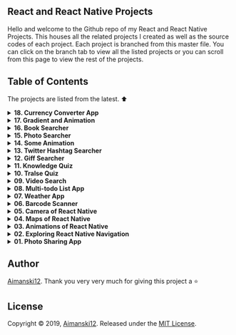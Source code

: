 ## React and React Native Projects

Hello and welcome to the Github repo of my React and React Native Projects. This houses all the related projects I created as well as the source codes of each project. Each project is branched from this master file. You can click on the branch tab to view all the listed projects or you can scroll from this page to view the rest of the projects. 

## Table of Contents

The projects are listed from the latest. :arrow_up:

<details>
  <summary><strong>18. Currency Converter App</strong></summary>

  ### Overview :sunglasses:

> Currency converter app are one of the app ideas that really interests me most. I build this app to see how does the currency app works under the hood. Thank you for looking into this repo. All the data from this app are taken from [API Frankfurter](https://www.frankfurter.app/) and [Rest Countries](https://restcountries.eu/).

[View it live from your browser.](http://bit.ly/2tFL0A3) Deployed with Firebase<br>
[View project source code](https://github.com/Aimanski12/ReactJS_Projects/tree/proj18).<br>
[Watch Short Video Clip](https://youtu.be/Bz_-G6Oi6R0) <br>

<div float="left">
  <a href="https://youtu.be/Bz_-G6Oi6R0">
    <img src="https://github.com/Aimanski12/proj-resource/blob/master/libs/react/react18-currencyconverter.gif" alt="screen shot">
  </a>
</div>

</details>

<details>
  <summary><strong>17. Gradient and Animation</strong></summary>

  ### Overview :sunglasses:

> In this app I am making a simple TodoList that renders animation using [CSSTransition](http://reactcommunity.org/react-transition-group/css-transition) and [TransitionGroup](http://reactcommunity.org/react-transition-group/transition-group) library from ReactJS and with diffent background for each list to generate a gradient look list.

[View it live from your browser.](http://bit.ly/2rHXQNk) Deployed with Firebase<br>
[View project source code](https://github.com/Aimanski12/ReactJS_Projects/tree/proj17).<br>
[Watch Short Video Clip](https://youtu.be/fb0GsdBwlfA) <br>

<div float="left">
  <a href="https://youtu.be/fb0GsdBwlfA">
    <img src="https://github.com/Aimanski12/proj-resource/blob/master/libs/react/react17-animation-gradient.gif" alt="screen shot">
  </a>
</div>

</details>

<details>
  <summary><strong>16. Book Searcher</strong></summary>

  ### Overview :sunglasses:

> I created this website to help users search for books they want to read. All the books datta from this app are taken from [Google Books](https://books.google.com/). It contains a huge amount of data about retailed books and publications and it is free to use.

[View it live from your browser.](http://bit.ly/39ohIpO) Deployed with Firebase<br>
[View project source code](https://github.com/Aimanski12/ReactJS_Projects/tree/proj16).<br>
[Watch Short Video Clip](https://youtu.be/mjBNXKLQsRU) <br>

<div float="left">
  <a href="https://youtu.be/mjBNXKLQsRU">
    <img src="https://github.com/Aimanski12/proj-resource/blob/master/libs/react/react16-photo-search.gif" alt="screen shot">
  </a>
</div>

</details>

<details>
  <summary><strong>15. Photo Searcher</strong></summary>

  ### Overview :sunglasses:

> I want to create an app that searches photos on the internet. I found [Pexels.com](https://www.pexels.com/) a free stock photos you can query for free. So I decided to build one app like this. 

[View it live from your browser.](http://bit.ly/2EWAKpn) Deployed with Firebase<br>
[View project source code](https://github.com/Aimanski12/ReactJS_Projects/tree/proj15).<br>
[Watch Short Video Clip](https://youtu.be/pQ3YLyzhd_0) <br>

<div float="left">
  <a href="https://youtu.be/pQ3YLyzhd_0">
    <img src="https://github.com/Aimanski12/proj-resource/blob/master/libs/react/react15-%20photo%20search.gif" alt="screen shot">
  </a>
</div>

</details>

<details>
  <summary><strong>14. Some Animation</strong></summary>

  ### Overview :sunglasses:

> Animations are one of the important things that bring more life to your website. So I have decided to create this app with some animations. I am using [React Reveal](https://www.react-reveal.com/) a lightweight react animation library. 

[View it live from your browser.](http://bit.ly/2M1xA7s) Deployed with Firebase<br>
[View project source code](https://github.com/Aimanski12/ReactJS_Projects/tree/proj14).<br>
[Watch Short Video Clip](https://youtu.be/GiUuTDm982g) <br>

<div float="left">
  <a href="https://youtu.be/GiUuTDm982g">
    <img src="https://github.com/Aimanski12/proj-resource/blob/master/libs/react/react14-animations.gif" alt="screen shot">
  </a>
</div>

</details> 

<details>
  <summary><strong>13. Twitter Hashtag Searcher</strong></summary>

  ### Overview :sunglasses:

  > This app allows the user to search hashtagged words from [Twitter](https://twitter.com). The app requires APIKeys and Access Token provided by Twitter. 

  [View it live from your browser.](http://bit.ly/2RwP9jx) Deployed with Firebase<br>
  [View project source code](https://github.com/Aimanski12/ReactJS_Projects/tree/proj13).<br>
  [Watch Short Video Clip](https://youtu.be/EPNche7kZBQ) <br>

  <div float="left">
    <a href="https://youtu.be/EPNche7kZBQ">
      <img src="https://github.com/Aimanski12/proj-resource/blob/master/libs/react/react13-tweetersearch.gif" alt="screen shot">
    </a>
  </div>

</details> 

<details>
  <summary><strong>12. Giff Searcher</strong></summary>

  ### Overview :sunglasses:

  > This is a ReactJS website is allow the user to search giff images and files. It uses the [Giphy API](https://developers.giphy.com/), an online database and search engine that allows users to search for and share short looping videos with no sound, that resemble animated GIF files.

  [View it live from your browser.](http://bit.ly/33orX9q) Deployed with Firebase<br>
  [View project source code](https://github.com/Aimanski12/ReactJS_Projects/tree/proj12).<br>
  [Watch Short Video Clip](https://youtu.be/Fiy8VBEon5g) <br>

  <div float="left">
    <a href="https://youtu.be/Fiy8VBEon5g">
      <img src="https://github.com/Aimanski12/proj-resource/blob/master/libs/react/react12-giffsearch.gif" alt="screen shot">
    </a>
  </div>

</details> 

<details>
  <summary><strong>11. Knowledge Quiz</strong></summary>

  ### Overview :sunglasses:

  > This app is a knowledge quiz app. It asks quiestions about general informations and you just have to pick you answers from the options provided. It uses its data from [Open Trivia Database](https://opentdb.com/api_config.php) - an open source database 

  [View it live from your browser.](http://bit.ly/2QAur1E) Deployed with Firebase<br>
  [View project source code](https://github.com/Aimanski12/ReactJS_Projects/tree/proj11).<br>
  [Watch Short Video Clip](https://youtu.be/ngMWwH9n-lA) <br>

  <div float="left">
    <a href="https://youtu.be/ngMWwH9n-lA">
      <img src="https://github.com/Aimanski12/proj-resource/blob/master/libs/react/react11-knowledgequiz.gif" alt="screen shot">
    </a>
  </div>

</details> 


<details>
  <summary><strong>10. Tralse Quiz</strong></summary>

  ### Overview :sunglasses:

  > This is a True or False App. It is run on a ReactJS. It is an app that allows the user to play a true or false quiz about general informations about science, math, sports, music, politics, history, etc. This app uses resources [Open Trivia Database](https://opentdb.com/api_config.php). A free JSON API for programming projects. It does not require API tokens when you use it.

  [View it live from your browser.](http://bit.ly/2NXdPON) Deployed with Firebase<br>
  [View project source code](https://github.com/Aimanski12/ReactJS_Projects/tree/proj10).<br>
  [Watch Short Video Clip](https://www.youtube.com/watch?v=p9yRbI88yXo&feature=youtu.be) <br>

  <div float="left">
    <a href="https://www.youtube.com/watch?v=p9yRbI88yXo&feature=youtu.be">
      <img src="https://github.com/Aimanski12/proj-resource/blob/master/libs/react/react10-tralse.gif" alt="screen shot">
    </a>
  </div>

</details> 

<details>
  <summary><strong>09. Video Search</strong></summary>

  ### Overview :sunglasses:

  > This is a Movie Searcher App. It allows the user to search movies and informations relation about the searched movie. This app uses The Movie DB API to query data about movies. It also uses Axios, a Promised Based HTTP module for NodeJS.
  > MovieDB have so many API's that you can use to query informations about movies. It gives the developer a free API Key 

  [View it live from your browser.](http://bit.ly/36rnvtd) Deployed with Firebase<br>
  [View project source code](https://github.com/Aimanski12/ReactJS_Projects/tree/proj09).<br>
  [Watch Short Video Clip](https://www.youtube.com/watch?v=-JO-5kmfmys&t=3s) <br>

  <div float="left">
    <a href="https://www.youtube.com/watch?v=-JO-5kmfmys&t=3s">
      <img src="https://github.com/Aimanski12/proj-resource/blob/master/libs/react/react09-moviesearch.gif" alt="screen shot">
    </a>
  </div>

</details> 


<details>
<summary><strong>08. Multi-todo List App</strong></summary>

### Overview :sunglasses:

> Todo List App is very common programming exercises. I am building this app and want to make it something different. It is a list of todo-list. It allows you to create multiple todo-list with the same functionality. This app is a MERN Stack App. 

[View it from your browser](http://bit.ly/aiman-reactjs08). Deployed at Heroku. <br>
[View project source code](https://github.com/Aimanski12/ReactJS_Projects/tree/proj08).<br>
[Watch Short Video Clip](https://www.youtube.com/watch?v=RT3m9PTgPb8).

<div float="left">
  <a href="https://www.youtube.com/watch?v=RT3m9PTgPb8">
    <img src="https://user-images.githubusercontent.com/32781697/59612982-ae6f0c80-90e3-11e9-9132-340ff4deb5fe.png" alt="screen shot">
  </a>
</div>
</details>


<details>
<summary><strong>07. Weather App</strong></summary>

### Overview :sunglasses:

This is a simple weather app that allows you to check weather conditions from any city you want. You can type any city and it will provide the latest weather of that city you entered. The resources from this app are from [OpenWeatherMap](https://openweathermap.org/). 

[View it from your browser](https://aimanski-weatherapp.firebaseapp.com/). Deployed at firebase.<br>
[View project source code](https://github.com/Aimanski12/ReactJS_Projects/tree/proj07).<br>
[Watch Short Video Clip](https://www.youtube.com/watch?v=_M7zkeqpyD8). <br>

<div float="left">
  <a href="https://www.youtube.com/watch?v=_M7zkeqpyD8">
    <img src="https://user-images.githubusercontent.com/32781697/58397784-25027800-8018-11e9-8df8-739d52ddc9f8.gif" alt="screen shot">
  </a>
</div>
</details>


<details>
<summary><strong>06. Barcode Scanner</strong></summary>

### Overview :sunglasses:

Barcode scanners are one of the applications that amazes me. So, I have decided to create one. This is app allows you to scan barcodes directly from the user's browser. The app is using [Quagga](https://serratus.github.io/quaggaJS/) a javascript library that streams the user's camera and then searches for any barcodes rendered from the streamed video. The app fetches data from [Barcode API](https://www.barcodelookup.com/api) and then returns product information related to the barcode. 


[View it from your browser](http://bit.ly/aiman-reactjs06). Deployed on Firebase. <br>

[View project source code](https://github.com/Aimanski12/ReactJS_Projects/tree/proj06). <br>

[Watch Short Video Clip](https://www.youtube.com/watch?v=RHSBdVFhjZs&feature=youtu.be).

<div float="left">
  <a href="https://www.youtube.com/watch?v=RHSBdVFhjZs&feature=youtu.be">
    <img src="https://user-images.githubusercontent.com/32781697/57206082-c56cfb80-6f88-11e9-8d76-a94aef05d1f2.gif" alt="screen shot">
  </a>
</div>
</details>

<details>
<summary><strong>05. Camera of React Native </strong></summary>

### Overview :sunglasses:

I was trying to play some api's where I can render a real camera with [React Native Camera](https://github.com/react-native-community/react-native-camera) and store images to cloud storage using [Google Firebase](https://firebase.google.com/) and store all images data so that the user can access all the information. I was very excited creating this app. In this project, I learned how to set up a native app using camera and how to build a cloud data storage.

[View project source code](https://github.com/Aimanski12/ReactJS_Projects/tree/proj05).

[Watch Short Video Clip](https://www.youtube.com/watch?v=BcZZbDwvVFw&feature=youtu.be).

<div float="left">
  <a href="https://www.youtube.com/watch?v=BcZZbDwvVFw&feature=youtu.be">
    <img src="https://user-images.githubusercontent.com/32781697/56854352-ad4b0b80-68fa-11e9-88d5-cb93e8ce7b79.png" alt="screen shot">
  </a>
</div>

</details>

<details>
<summary><strong>04. Maps of React Native </strong></summary>

### Overview :sunglasses:

[View project source code](https://github.com/Aimanski12/ReactJS_Projects/tree/proj04).

I wanted to make an application that renders [Google Maps](https://www.google.com/maps) so I made this application that renders maps on a mobile device. I had so much fun building this application and I learned how to render map components using `MapView` and the properties that are needed for the map to render. I also learned how to create map markers using `MapView.Marker` and animate the markers when a new location is selected. I also learned how to `Polygons` and `Polylines`. This can be very useful for projects that needs map components.

<div float="left">
<a href="https://user-images.githubusercontent.com/32781697/56159806-31ac9e80-5f8b-11e9-9364-ebbab786a849.gif"><img src="https://user-images.githubusercontent.com/32781697/56159806-31ac9e80-5f8b-11e9-9364-ebbab786a849.gif" title="Project Clip" /></a>
<a href="https://user-images.githubusercontent.com/32781697/56159821-3f622400-5f8b-11e9-8651-d3596e9cf294.gif"><img src="https://user-images.githubusercontent.com/32781697/56159821-3f622400-5f8b-11e9-8651-d3596e9cf294.gif" title="Project Clip" /></a>
<a href="https://user-images.githubusercontent.com/32781697/56159840-4ab54f80-5f8b-11e9-81ce-095fbb2d0577.gif"><img src="https://user-images.githubusercontent.com/32781697/56159840-4ab54f80-5f8b-11e9-81ce-095fbb2d0577.gif" title="Project Clip" /></a>
<a href="https://user-images.githubusercontent.com/32781697/56159853-56a11180-5f8b-11e9-9fa4-fba0aeb036b1.gif"><img src="https://user-images.githubusercontent.com/32781697/56159853-56a11180-5f8b-11e9-9fa4-fba0aeb036b1.gif" title="Project Clip" /></a>
</div>

</details>

<details>
<summary><strong>03. Animations of React Native</strong></summary>

### Overview :sunglasses:
I was playing with `React Native Animation` library for this project and I learned a lot from it. In this project I learned configure animation using `Animate.timing()` and how to compose animation methods. I also explored how to combine animations values and how to modify the segments of the animation using `interpolate()` and use it to built in methods like `transform`, `translate`, `scale`.

[View project source code](https://github.com/Aimanski12/ReactJS_Projects/tree/proj03).

<div float="left">
<a href="https://user-images.githubusercontent.com/32781697/55842214-1d365500-5af8-11e9-89a9-c422e9357ecb.gif"><img src="https://user-images.githubusercontent.com/32781697/55842214-1d365500-5af8-11e9-89a9-c422e9357ecb.gif" title="Project Clip" /></a>
<a href="https://user-images.githubusercontent.com/32781697/55842293-74d4c080-5af8-11e9-85e7-b0396796a4ed.gif"><img src="https://user-images.githubusercontent.com/32781697/55842293-74d4c080-5af8-11e9-85e7-b0396796a4ed.gif" title="Project Clip" /></a>
<a href="https://user-images.githubusercontent.com/32781697/55842329-a3529b80-5af8-11e9-9dca-5216d1483db4.gif"><img src="https://user-images.githubusercontent.com/32781697/55842329-a3529b80-5af8-11e9-9dca-5216d1483db4.gif" title="Project Clip" /></a>
</div>

</details>

<details>
<summary><strong>02. Exploring React Native Navigation</strong></summary>

### Overview :sunglasses:
This challenge deepens my understanding of `Navigation` functions of [React Native Navigation](https://reactnavigation.org/) version 3.x. Creating tabs using `creareStackNavigator`, `createSwitchNavigator`, `createBottomTabNavigator`, `createAppContainer`, and `createDrawerNavigator` are some of the few things I was exploring in this project.  

[View project source code](https://github.com/Aimanski12/ReactJS_Projects/tree/proj02).

<div float="left">
<a href="https://user-images.githubusercontent.com/32781697/55290964-4d1a8580-539f-11e9-93c2-221486aef6a7.gif"><img src="https://user-images.githubusercontent.com/32781697/55290964-4d1a8580-539f-11e9-93c2-221486aef6a7.gif" title="Project Clip"/></a>
</div>

  
</details>

<details>
<summary><strong>01. Photo Sharing App</strong></summary>

### Overview :sunglasses:
This is a full 
  [React Native](https://facebook.github.io/react-native/) project I took from [Udemy](https://www.udemy.com/react-native-the-practical-guide/learn/lecture/13914812#content). The course covers a lot of `React Native` fundamentals from `Component` rendering, `Navigation and Routers`, `Animation`, `Styling`, `Redux`, `State and Props` and many more like 
  
  [Redux](https://redux.js.org/) and [Firebase](https://firebase.google.com/). The course also covers other libraries like [Icons](https://github.com/oblador/react-native-vector-icons), [Camera Detection](https://github.com/react-native-community/react-native-camera) and [Geolocations](https://facebook.github.io/react-native/docs/geolocation). I have learned a lot in this course and it has broaden my knowledge about this framework.
  [View project source code](https://github.com/Aimanski12/react-native-p03).

  <div float="left">
    <a href="https://user-images.githubusercontent.com/32781697/55290400-856a9580-5398-11e9-8ebb-785659c2813f.png"><img src="https://user-images.githubusercontent.com/32781697/55290400-856a9580-5398-11e9-8ebb-785659c2813f.png" title="Project Clip"/></a>
  </div>

</details>

## Author

[Aimanski12](https://github.com/Aimanski12).
Thank you very very much for giving this project a :star:

## License 

Copyright © 2019, [Aimanski12](https://github.com/Aimanski12).
Released under the [MIT License](LICENSE).

